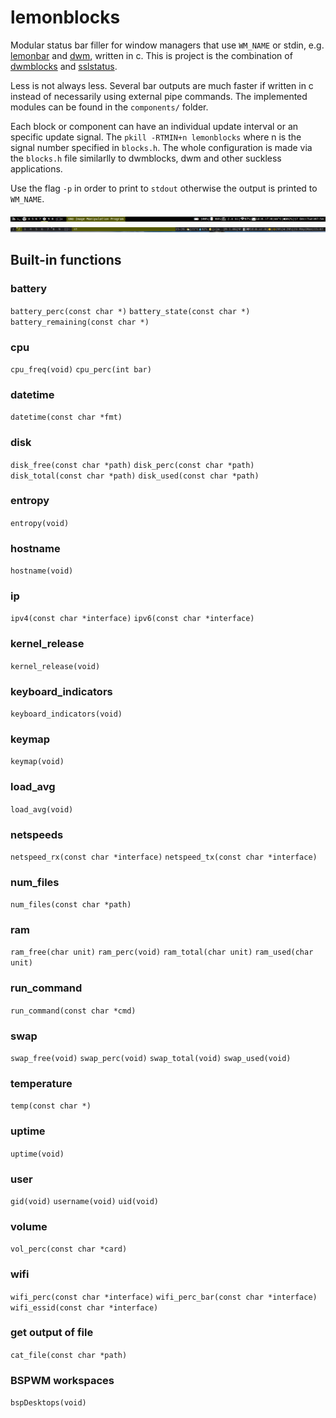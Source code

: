 # lemonblocks
Modular status bar filler for window managers that use `WM_NAME` or stdin, e.g. [lemonbar](https://wiki.archlinux.org/index.php/Lemonbar) and [dwm](http://dwm.suckless.org/), written in c. This is project is the combination of [dwmblocks](https://github.com/torrinfail/dwmblocks) and [sslstatus](http://tools.suckless.org/slstatus).

Less is not always less. Several bar outputs are much faster if written in c instead of necessarily using external pipe commands. The implemented modules can be found in the `components/` folder.

Each block or component can have an individual update interval or an specific update signal. The `pkill -RTMIN+n lemonblocks` where n is the signal number specified in `blocks.h`. The whole configuration is made via the `blocks.h` file similarlly to dwmblocks, dwm and other suckless applications.

Use the flag `-p` in order to print to `stdout` otherwise the output is printed to `WM_NAME`.

![Screenshot](screenshots/bar.png)
![Screenshot](screenshots/bar_dwm.png)

## Built-in functions

### battery
`battery_perc(const char *)`
`battery_state(const char *)`
`battery_remaining(const char *)`

### cpu
`cpu_freq(void)`
`cpu_perc(int bar)`

### datetime
`datetime(const char *fmt)`

### disk
`disk_free(const char *path)`
`disk_perc(const char *path)`
`disk_total(const char *path)`
`disk_used(const char *path)`

### entropy
`entropy(void)`

### hostname
`hostname(void)`

### ip
`ipv4(const char *interface)`
`ipv6(const char *interface)`

### kernel_release
`kernel_release(void)`

### keyboard_indicators
`keyboard_indicators(void)`

### keymap
`keymap(void)`

### load_avg
`load_avg(void)`

### netspeeds
`netspeed_rx(const char *interface)`
`netspeed_tx(const char *interface)`


### num_files
`num_files(const char *path)`

### ram
`ram_free(char unit)`
`ram_perc(void)`
`ram_total(char unit)`
`ram_used(char unit)`

### run_command
`run_command(const char *cmd)`

### swap
`swap_free(void)`
`swap_perc(void)`
`swap_total(void)`
`swap_used(void)`

### temperature
`temp(const char *)`

### uptime
`uptime(void)`

### user
`gid(void)`
`username(void)`
`uid(void)`

### volume
`vol_perc(const char *card)`

### wifi
`wifi_perc(const char *interface)`
`wifi_perc_bar(const char *interface)`
`wifi_essid(const char *interface)`

### get output of file
`cat_file(const char *path)`

### BSPWM workspaces
`bspDesktops(void)`
